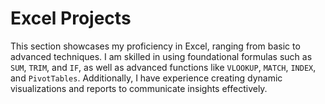 # Excel Projects

This section showcases my proficiency in Excel, ranging from basic to advanced techniques. I am skilled in using foundational formulas such as `SUM`, `TRIM`, and `IF`, as well as advanced functions like `VLOOKUP`, `MATCH`, `INDEX`, and `PivotTables`. Additionally, I have experience creating dynamic visualizations and reports to communicate insights effectively.
